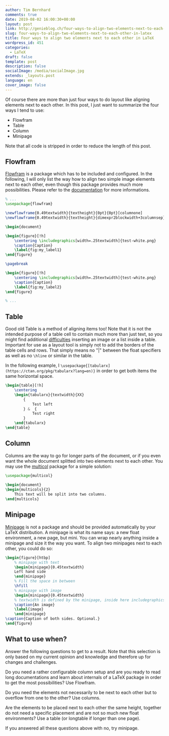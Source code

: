 ```yaml
---
author: Tim Bernhard
comments: true
date: 2019-08-02 16:00:30+00:00
layout: post
link: http://genieblog.ch/four-ways-to-align-two-elements-next-to-each-other-in-latex/
slug: four-ways-to-align-two-elements-next-to-each-other-in-latex
title: Four ways to align two elements next to each other in LaTeX
wordpress_id: 451
categories:
  - LaTeX
draft: false
template: post
description: false
socialImage: /media/socialImage.jpg
extends: _layouts.post
language: en
cover_image: false
---
```


Of course there are more than just four ways to do layout like aligning elements next to each other. In this post, I just want to summarize the four ways I tend to use:

  * Flowfram
  * Table
  * Column
  * Minipage

Note that all code is stripped in order to reduce the length of this post. 

## Flowfram

[Flowfram](https://ctan.org/pkg/flowfram?lang=en) is a package which has to be included and configured. In the following, I will only list the way how to align two simple image elements next to each other, even though this package provides much more possibilities. Please refer to the [documentation](http://mirrors.ctan.org/macros/latex/contrib/flowfram/flowfram.pdf) for more informations.

```tex
% ...
\usepackage{flowfram}

\newflowframe{0.49textwidth}{textheight}{0pt}{0pt}[columnone]
\newflowframe{0.49textwidth}{textheight}{dimexpr2blockwidth+3columnsep}{0pt}[columntwo]

\begin{document}

\begin{figure}[!h]
    \centering \includegraphics[width=.25textwidth]{test-white.png}
    \caption{Caption}
    \label{fig:my_label1}
\end{figure}

\pagebreak

\begin{figure}[!h]
    \centering \includegraphics[width=.25textwidth]{test-white.png}
    \caption{Caption}
    \label{fig:my_label2}
\end{figure}

% ...
```

## Table

Good old Table is a method of aligning items too! Note that it is not the intended purpose of a table cell to contain much more than just text, so you might find additional [difficulties](https://tex.stackexchange.com/questions/53061/insert-image-and-list-inside-a-table) inserting an image or a list inside a table. Important for use as a layout tool is simply not to add the borders of the table cells and rows. That simply means no "|" between the float specifiers as well as no `\hline` or similar in the table.

In the following example, I `\usepackage{[tabularx](https://ctan.org/pkg/tabularx?lang=en)}` in order to get both items the same horizontal space.

```tex
\begin{table}[!h]
    \centering
    \begin{tabularx}{textwidth}{XX}
        {
            Test left
        } &  {
            Test right
        }
    \end{tabularx}
\end{table}
```

## Column

Columns are the way to go for longer parts of the document, or if you even want the whole document splitted into two elements next to each other. You may use the [multicol](https://ctan.org/pkg/multicol?lang=en) package for a simple solution:

    
```tex
\usepackage{multicol}
    
\begin{document}
\begin{multicols}{2}
    This text will be split into two columns. 
\end{multicols}
```

## Minipage

[Minipage](http://www.sascha-frank.com/latex-minipage.html) is not a package and should be provided automatically by your LaTeX distribution. A minipage is what its name says: a new float environment, a new page, but mini. You can wrap nearly anything inside a minipage and size it the way you want. To align two minipages next to each other, you could do so:


```tex
\begin{figure}[htbp]
    % minipage with text
    \begin{minipage}{0.45textwidth} 
    Left hand side
    \end{minipage}
    % Fill the space in between
    \hfill
    % minipage with image
    \begin{minipage}{0.45textwidth}
    % textwidth is defined by the minipage, inside here includegraphics[width=textwidth]{test.png}
    \caption{An image}
    \label{image} 
    \end{minipage}
\caption{Caption of both sides. Optional.}
\end{figure}
```

## What to use when?

Answer the following questions to get to a result. Note that this selection is only based on my current opinion and knowledge and therefore up for changes and challenges.

Do you need a rather configurable column setup and are you ready to read long documentations and learn about internals of a LaTeX package in order to get the most possibilities? Use Flowfram.

Do you need the elements not necessarily to be next to each other but to overflow from one to the other? Use columns.

Are the elements to be placed next to each other the same height, together do not need a specific placement and are not so much new float environments? Use a table (or longtable if longer than one page).

If you answered all these questions above with no, try minipage. 

